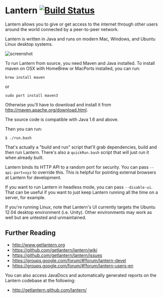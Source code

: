 Lantern [![Build Status](https://secure.travis-ci.org/getlantern/lantern.png)](https://secure.travis-ci.org/getlantern/lantern)
=======

Lantern allows you to give or get access to the internet through other users
around the world connected by a peer-to-peer network.

Lantern is written in Java and runs on modern Mac, Windows, and Ubuntu Linux
desktop systems.

![screenshot](https://www.getlantern.org/static/img/dl-mac_setup.png)

To run Lantern from source, you need Maven and Java installed. To install maven on OSX with HomeBrew or MacPorts installed, you can run:

```
brew install maven
```

or 

```
sudo port install maven3
```

Otherwise you'll have to download and install it from http://maven.apache.org/download.html.

The source code is compatible with Java 1.6 and above.

Then you can run:

```
$ ./run.bash
```

That's actually a "build and run" script that'll grab dependencies, build and
then run Lantern. There's also a `quickRun.bash` script that will just run it
when already built.

Lantern binds its HTTP API to a random port for security. You can pass
`--api-port=xyz` to override this. This is helpful for pointing external
browsers at Lantern for development.

If you want to run Lantern in headless mode, you can pass `--disable-ui`. That
can be useful if you want to just keep Lantern running all the time on a
server, for example.

If you're running Linux, note that Lantern's UI currently targets the
Ubuntu 12.04 desktop environment (i.e. Unity). Other environments may work as
well but are untested and unmaintained.


Further Reading
---------------

* http://www.getlantern.org
* https://github.com/getlantern/lantern/wiki
* https://github.com/getlantern/lantern/issues
* https://groups.google.com/forum/#!forum/lantern-devel
* https://groups.google.com/forum/#!forum/lantern-users-en

You can also access JavaDocs and automatically generated reports on the Lantern 
codebase at the following:

* http://getlantern.github.com/lantern/
